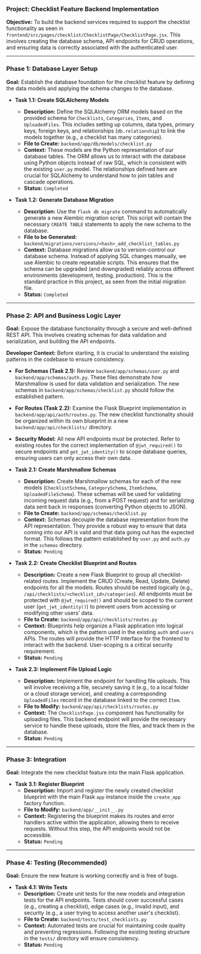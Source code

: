 ### **Project: Checklist Feature Backend Implementation**

**Objective:** To build the backend services required to support the checklist functionality as seen in `frontend/src/pages/checklist/ChecklistPage/ChecklistPage.jsx`. This involves creating the database schema, API endpoints for CRUD operations, and ensuring data is correctly associated with the authenticated user.

---

### **Phase 1: Database Layer Setup**

**Goal:** Establish the database foundation for the checklist feature by defining the data models and applying the schema changes to the database.

*   **Task 1.1: Create SQLAlchemy Models**
    *   **Description:** Define the SQLAlchemy ORM models based on the provided schema for `Checklists`, `Categories`, `Items`, and `UploadedFiles`. This includes setting up columns, data types, primary keys, foreign keys, and relationships (`db.relationship`) to link the models together (e.g., a checklist has many categories).
    *   **File to Create:** `backend/app/db/models/checklist.py`
    *   **Context:** These models are the Python representation of our database tables. The ORM allows us to interact with the database using Python objects instead of raw SQL, which is consistent with the existing `user.py` model. The relationships defined here are crucial for SQLAlchemy to understand how to join tables and cascade operations.
    *   **Status:** `Completed`

*   **Task 1.2: Generate Database Migration**
    *   **Description:** Use the `flask db migrate` command to automatically generate a new Alembic migration script. This script will contain the necessary `CREATE TABLE` statements to apply the new schema to the database.
    *   **File to be Generated:** `backend/migrations/versions/<hash>_add_checklist_tables.py`
    *   **Context:** Database migrations allow us to version-control our database schema. Instead of applying SQL changes manually, we use Alembic to create repeatable scripts. This ensures that the schema can be upgraded (and downgraded) reliably across different environments (development, testing, production). This is the standard practice in this project, as seen from the initial migration file.
    *   **Status:** `Completed`

---

### **Phase 2: API and Business Logic Layer**

**Goal:** Expose the database functionality through a secure and well-defined REST API. This involves creating schemas for data validation and serialization, and building the API endpoints.

**Developer Context:** Before starting, it is crucial to understand the existing patterns in the codebase to ensure consistency.
*   **For Schemas (Task 2.1):** Review `backend/app/schemas/user.py` and `backend/app/schemas/auth.py`. These files demonstrate how Marshmallow is used for data validation and serialization. The new schemas in `backend/app/schemas/checklist.py` should follow the established pattern.
*   **For Routes (Task 2.2):** Examine the Flask Blueprint implementation in `backend/app/api/auth/routes.py`. The new checklist functionality should be organized within its own blueprint in a new `backend/app/api/checklists/` directory.
*   **Security Model:** All new API endpoints must be protected. Refer to existing routes for the correct implementation of `@jwt_required()` to secure endpoints and `get_jwt_identity()` to scope database queries, ensuring users can only access their own data.

*   **Task 2.1: Create Marshmallow Schemas**
    *   **Description:** Create Marshmallow schemas for each of the new models (`ChecklistSchema`, `CategorySchema`, `ItemSchema`, `UploadedFileSchema`). These schemas will be used for validating incoming request data (e.g., from a POST request) and for serializing data sent back in responses (converting Python objects to JSON).
    *   **File to Create:** `backend/app/schemas/checklist.py`
    *   **Context:** Schemas decouple the database representation from the API representation. They provide a robust way to ensure that data coming into our API is valid and that data going out has the expected format. This follows the pattern established by `user.py` and `auth.py` in the `schemas` directory.
    *   **Status:** `Pending`

*   **Task 2.2: Create Checklist Blueprint and Routes**
    *   **Description:** Create a new Flask Blueprint to group all checklist-related routes. Implement the CRUD (Create, Read, Update, Delete) endpoints for all the models. Routes should be nested logically (e.g., `/api/checklists/<checklist_id>/categories`). All endpoints must be protected with `@jwt_required()` and should be scoped to the current user (`get_jwt_identity()`) to prevent users from accessing or modifying other users' data.
    *   **File to Create:** `backend/app/api/checklists/routes.py`
    *   **Context:** Blueprints help organize a Flask application into logical components, which is the pattern used in the existing `auth` and `users` APIs. The routes will provide the HTTP interface for the frontend to interact with the backend. User-scoping is a critical security requirement.
    *   **Status:** `Pending`

*   **Task 2.3: Implement File Upload Logic**
    *   **Description:** Implement the endpoint for handling file uploads. This will involve receiving a file, securely saving it (e.g., to a local folder or a cloud storage service), and creating a corresponding `UploadedFiles` record in the database linked to the correct `Item`.
    *   **File to Modify:** `backend/app/api/checklists/routes.py`
    *   **Context:** The `ChecklistPage.jsx` component has functionality for uploading files. This backend endpoint will provide the necessary service to handle these uploads, store the files, and track them in the database.
    *   **Status:** `Pending`

---

### **Phase 3: Integration**

**Goal:** Integrate the new checklist feature into the main Flask application.

*   **Task 3.1: Register Blueprint**
    *   **Description:** Import and register the newly created checklist blueprint with the main Flask `app` instance inside the `create_app` factory function.
    *   **File to Modify:** `backend/app/__init__.py`
    *   **Context:** Registering the blueprint makes its routes and error handlers active within the application, allowing them to receive requests. Without this step, the API endpoints would not be accessible.
    *   **Status:** `Pending`

---

### **Phase 4: Testing (Recommended)**

**Goal:** Ensure the new feature is working correctly and is free of bugs.

*   **Task 4.1: Write Tests**
    *   **Description:** Create unit tests for the new models and integration tests for the API endpoints. Tests should cover successful cases (e.g., creating a checklist), edge cases (e.g., invalid input), and security (e.g., a user trying to access another user's checklist).
    *   **File to Create:** `backend/tests/test_checklists.py`
    *   **Context:** Automated tests are crucial for maintaining code quality and preventing regressions. Following the existing testing structure in the `tests/` directory will ensure consistency.
    *   **Status:** `Pending`
